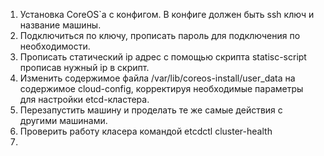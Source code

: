1. Установка CoreOS`а с конфигом. В конфиге должен быть ssh ключ и название машины.
2. Подключиться по ключу, прописать пароль для подключения по необходимости.
3. Прописать статический ip адрес с помощью скрипта statisc-script прописав нужный ip в скрипт.
4. Изменить содержимое файла /var/lib/coreos-install/user_data на содержимое cloud-config, корректируя необходимые параметры для настройки etcd-кластера. 
5. Перезапустить машину и проделать те же самые действия с другими машинами.
6. Проверить работу класера командой etcdctl cluster-health
7. 

